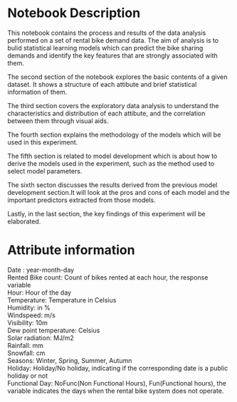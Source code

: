 # Notebook Description

This notebook contains the process and results of the data analysis performed on a set of rental bike demand data. The aim of analysis is to bulid statistical learning models which can predict the bike sharing demands and identify the key features that are strongly associated with them.

The second section of the notebook explores the basic contents of a given dataset. It shows a structure of each attibute and brief statistical information of them.

The third section covers the exploratory data analysis to understand the characteristics and distribution of each attibute, and the correlation between them through visual aids.

The fourth section explains the methodology of the models which will be used in this experiment.

The fifth section is related to model development which is about how to derive the models used in the experiment, such as the method used to select model parameters.

The sixth secton discusses the results derived from the previous model development section.It will look at the pros and cons of each model and the important predictors extracted from those models.

Lastly, in the last section, the key findings of this experiment will be elaborated.


# Attribute information

Date : year-month-day <br>
Rented Bike count: Count of bikes rented at each hour, the response variable <br>
Hour: Hour of the day <br>
Temperature: Temperature in Celsius <br>
Humidity: in % <br>
Windspeed: m/s <br>
Visibility: 10m <br>
Dew point temperature: Celsius <br>
Solar radiation: MJ/m2 <br>
Rainfall: mm <br>
Snowfall: cm <br>
Seasons: Winter, Spring, Summer, Autumn <br>
Holiday: Holiday/No holiday, indicating if the corresponding date is a public holiday or not <br>
Functional Day: NoFunc(Non Functional Hours), Fun(Functional hours), the variable indicates the days when the rental bike system does not operate. <br>
